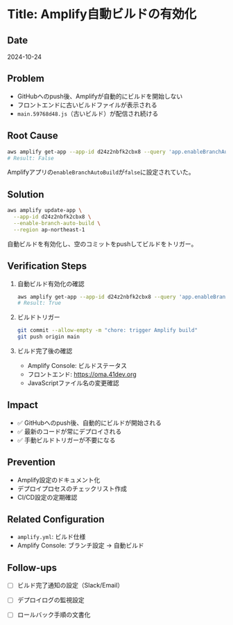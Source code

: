 # Title: Amplify自動ビルドの有効化

## Date
2024-10-24

## Problem
- GitHubへのpush後、Amplifyが自動的にビルドを開始しない
- フロントエンドに古いビルドファイルが表示される
- `main.59768d48.js`（古いビルド）が配信され続ける

## Root Cause
```bash
aws amplify get-app --app-id d24z2nbfk2cbx8 --query 'app.enableBranchAutoBuild'
# Result: False
```

Amplifyアプリの`enableBranchAutoBuild`が`false`に設定されていた。

## Solution
```bash
aws amplify update-app \
  --app-id d24z2nbfk2cbx8 \
  --enable-branch-auto-build \
  --region ap-northeast-1
```

自動ビルドを有効化し、空のコミットをpushしてビルドをトリガー。

## Verification Steps
1. 自動ビルド有効化の確認
   ```bash
   aws amplify get-app --app-id d24z2nbfk2cbx8 --query 'app.enableBranchAutoBuild'
   # Result: True
   ```

2. ビルドトリガー
   ```bash
   git commit --allow-empty -m "chore: trigger Amplify build"
   git push origin main
   ```

3. ビルド完了後の確認
   - Amplify Console: ビルドステータス
   - フロントエンド: https://oma.41dev.org
   - JavaScriptファイル名の変更確認

## Impact
- ✅ GitHubへのpush後、自動的にビルドが開始される
- ✅ 最新のコードが常にデプロイされる
- ✅ 手動ビルドトリガーが不要になる

## Prevention
- Amplify設定のドキュメント化
- デプロイプロセスのチェックリスト作成
- CI/CD設定の定期確認

## Related Configuration
- `amplify.yml`: ビルド仕様
- Amplify Console: ブランチ設定 → 自動ビルド

## Follow-ups
- [ ] ビルド完了通知の設定（Slack/Email）
- [ ] デプロイログの監視設定
- [ ] ロールバック手順の文書化

